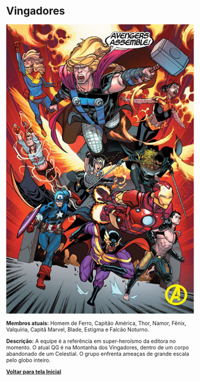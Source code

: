 # Vingadores

![](https://github.com/GuilhermeKotchergenko/projeto-versionamento-santandercoders/blob/main/paginas/imagens/vingadores.jpg?raw=true)

**Membros atuais:** Homem de Ferro, Capitão América, Thor, Namor, Fênix, Valquíria, Capitã Marvel, Blade, Estigma e Falcão Noturno.

**Descrição:** A equipe é a referência em super-heroísmo da editora no momento. O atual QG é na Montanha dos Vingadores, dentro de um corpo abandonado de um Celestial. O grupo enfrenta ameaças de grande escala pelo globo inteiro.

[**Voltar para tela Inicial**](https://github.com/GuilhermeKotchergenko/projeto-versionamento-santandercoders/blob/main/README.md) 